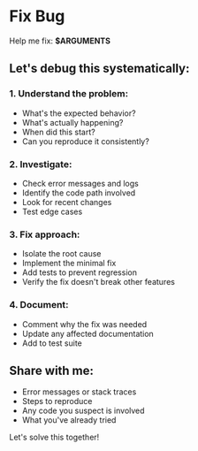 # Fix Bug
<!-- VERSION: 1.0.0 -->

Help me fix: **$ARGUMENTS**

## Let's debug this systematically:

### 1. Understand the problem:
- What's the expected behavior?
- What's actually happening?
- When did this start?
- Can you reproduce it consistently?

### 2. Investigate:
- Check error messages and logs
- Identify the code path involved
- Look for recent changes
- Test edge cases

### 3. Fix approach:
- Isolate the root cause
- Implement the minimal fix
- Add tests to prevent regression
- Verify the fix doesn't break other features

### 4. Document:
- Comment why the fix was needed
- Update any affected documentation
- Add to test suite

## Share with me:
- Error messages or stack traces
- Steps to reproduce
- Any code you suspect is involved
- What you've already tried

Let's solve this together!